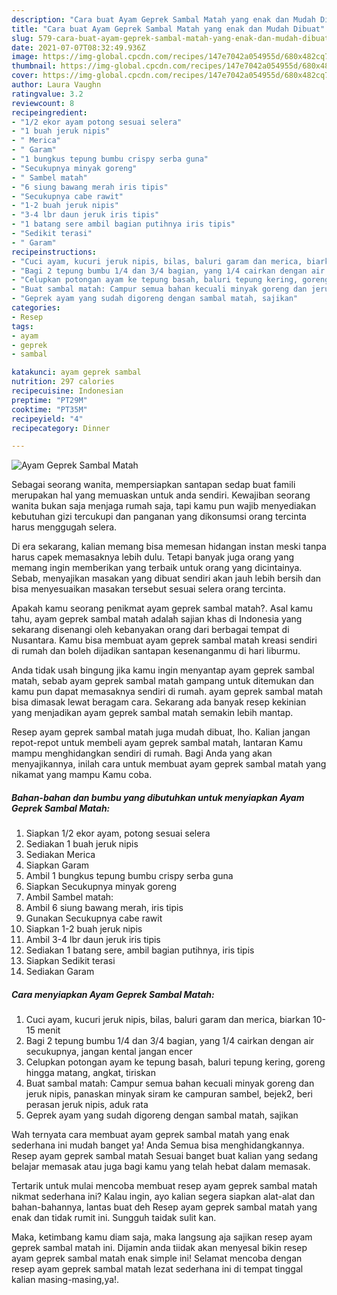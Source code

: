 ```yaml
---
description: "Cara buat Ayam Geprek Sambal Matah yang enak dan Mudah Dibuat"
title: "Cara buat Ayam Geprek Sambal Matah yang enak dan Mudah Dibuat"
slug: 579-cara-buat-ayam-geprek-sambal-matah-yang-enak-dan-mudah-dibuat
date: 2021-07-07T08:32:49.936Z
image: https://img-global.cpcdn.com/recipes/147e7042a054955d/680x482cq70/ayam-geprek-sambal-matah-foto-resep-utama.jpg
thumbnail: https://img-global.cpcdn.com/recipes/147e7042a054955d/680x482cq70/ayam-geprek-sambal-matah-foto-resep-utama.jpg
cover: https://img-global.cpcdn.com/recipes/147e7042a054955d/680x482cq70/ayam-geprek-sambal-matah-foto-resep-utama.jpg
author: Laura Vaughn
ratingvalue: 3.2
reviewcount: 8
recipeingredient:
- "1/2 ekor ayam potong sesuai selera"
- "1 buah jeruk nipis"
- " Merica"
- " Garam"
- "1 bungkus tepung bumbu crispy serba guna"
- "Secukupnya minyak goreng"
- " Sambel matah"
- "6 siung bawang merah iris tipis"
- "Secukupnya cabe rawit"
- "1-2 buah jeruk nipis"
- "3-4 lbr daun jeruk iris tipis"
- "1 batang sere ambil bagian putihnya iris tipis"
- "Sedikit terasi"
- " Garam"
recipeinstructions:
- "Cuci ayam, kucuri jeruk nipis, bilas, baluri garam dan merica, biarkan 10-15 menit"
- "Bagi 2 tepung bumbu 1/4 dan 3/4 bagian, yang 1/4 cairkan dengan air secukupnya, jangan kental jangan encer"
- "Celupkan potongan ayam ke tepung basah, baluri tepung kering, goreng hingga matang, angkat, tiriskan"
- "Buat sambal matah: Campur semua bahan kecuali minyak goreng dan jeruk nipis, panaskan minyak siram ke campuran sambel, bejek2, beri perasan jeruk nipis, aduk rata"
- "Geprek ayam yang sudah digoreng dengan sambal matah, sajikan"
categories:
- Resep
tags:
- ayam
- geprek
- sambal

katakunci: ayam geprek sambal 
nutrition: 297 calories
recipecuisine: Indonesian
preptime: "PT29M"
cooktime: "PT35M"
recipeyield: "4"
recipecategory: Dinner

---
```



![Ayam Geprek Sambal Matah](https://img-global.cpcdn.com/recipes/147e7042a054955d/680x482cq70/ayam-geprek-sambal-matah-foto-resep-utama.jpg)

Sebagai seorang wanita, mempersiapkan santapan sedap buat famili merupakan hal yang memuaskan untuk anda sendiri. Kewajiban seorang  wanita bukan saja menjaga rumah saja, tapi kamu pun wajib menyediakan kebutuhan gizi tercukupi dan panganan yang dikonsumsi orang tercinta harus menggugah selera.

Di era  sekarang, kalian memang bisa memesan hidangan instan meski tanpa harus capek memasaknya lebih dulu. Tetapi banyak juga orang yang memang ingin memberikan yang terbaik untuk orang yang dicintainya. Sebab, menyajikan masakan yang dibuat sendiri akan jauh lebih bersih dan bisa menyesuaikan masakan tersebut sesuai selera orang tercinta. 



Apakah kamu seorang penikmat ayam geprek sambal matah?. Asal kamu tahu, ayam geprek sambal matah adalah sajian khas di Indonesia yang sekarang disenangi oleh kebanyakan orang dari berbagai tempat di Nusantara. Kamu bisa membuat ayam geprek sambal matah kreasi sendiri di rumah dan boleh dijadikan santapan kesenanganmu di hari liburmu.

Anda tidak usah bingung jika kamu ingin menyantap ayam geprek sambal matah, sebab ayam geprek sambal matah gampang untuk ditemukan dan kamu pun dapat memasaknya sendiri di rumah. ayam geprek sambal matah bisa dimasak lewat beragam cara. Sekarang ada banyak resep kekinian yang menjadikan ayam geprek sambal matah semakin lebih mantap.

Resep ayam geprek sambal matah juga mudah dibuat, lho. Kalian jangan repot-repot untuk membeli ayam geprek sambal matah, lantaran Kamu mampu menghidangkan sendiri di rumah. Bagi Anda yang akan menyajikannya, inilah cara untuk membuat ayam geprek sambal matah yang nikamat yang mampu Kamu coba.

<!--inarticleads1-->

##### Bahan-bahan dan bumbu yang dibutuhkan untuk menyiapkan Ayam Geprek Sambal Matah:

1. Siapkan 1/2 ekor ayam, potong sesuai selera
1. Sediakan 1 buah jeruk nipis
1. Sediakan  Merica
1. Siapkan  Garam
1. Ambil 1 bungkus tepung bumbu crispy serba guna
1. Siapkan Secukupnya minyak goreng
1. Ambil  Sambel matah:
1. Ambil 6 siung bawang merah, iris tipis
1. Gunakan Secukupnya cabe rawit
1. Siapkan 1-2 buah jeruk nipis
1. Ambil 3-4 lbr daun jeruk iris tipis
1. Sediakan 1 batang sere, ambil bagian putihnya, iris tipis
1. Siapkan Sedikit terasi
1. Sediakan  Garam




<!--inarticleads2-->

##### Cara menyiapkan Ayam Geprek Sambal Matah:

1. Cuci ayam, kucuri jeruk nipis, bilas, baluri garam dan merica, biarkan 10-15 menit
1. Bagi 2 tepung bumbu 1/4 dan 3/4 bagian, yang 1/4 cairkan dengan air secukupnya, jangan kental jangan encer
1. Celupkan potongan ayam ke tepung basah, baluri tepung kering, goreng hingga matang, angkat, tiriskan
1. Buat sambal matah: Campur semua bahan kecuali minyak goreng dan jeruk nipis, panaskan minyak siram ke campuran sambel, bejek2, beri perasan jeruk nipis, aduk rata
1. Geprek ayam yang sudah digoreng dengan sambal matah, sajikan




Wah ternyata cara membuat ayam geprek sambal matah yang enak sederhana ini mudah banget ya! Anda Semua bisa menghidangkannya. Resep ayam geprek sambal matah Sesuai banget buat kalian yang sedang belajar memasak atau juga bagi kamu yang telah hebat dalam memasak.

Tertarik untuk mulai mencoba membuat resep ayam geprek sambal matah nikmat sederhana ini? Kalau ingin, ayo kalian segera siapkan alat-alat dan bahan-bahannya, lantas buat deh Resep ayam geprek sambal matah yang enak dan tidak rumit ini. Sungguh taidak sulit kan. 

Maka, ketimbang kamu diam saja, maka langsung aja sajikan resep ayam geprek sambal matah ini. Dijamin anda tiidak akan menyesal bikin resep ayam geprek sambal matah enak simple ini! Selamat mencoba dengan resep ayam geprek sambal matah lezat sederhana ini di tempat tinggal kalian masing-masing,ya!.

